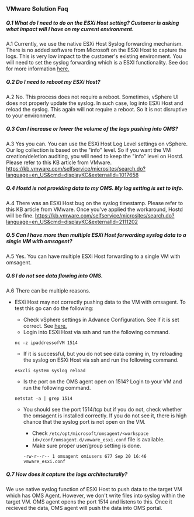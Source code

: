 ### VMware Solution Faq

##### Q.1  What do I need to do on the ESXi Host setting? Customer is asking what impact will I have on my current environment.
A.1  Currently, we use the native ESXi Host Syslog forwarding mechanism. There is no added software from Microsoft on the ESXi Host to capture the logs. This is very low impact to the customer's existing environment. You will need to set the syslog forwarding which is a ESXI functionality. See doc for more information [here.](https://azure.microsoft.com/en-us/documentation/articles/log-analytics-vmware/)

##### Q.2 Do I need to reboot my ESXi Host?
A.2 No. This process does not require a reboot. Sometimes, vSphere UI does not properly update the syslog. In such case, log into ESXi Host and reload the syslog. This again will not require a reboot. So it is not disruptive to your environment.

##### Q.3 Can I increase or lower the volume of the logs pushing into OMS?
A.3 Yes you can. You can use the ESXi Host Log Level settings on vSphere. Our log collection is based on the "info" level. So if you want the VM creation/deletion auditing, you will need to keep the "info" level on Hostd. Please refer to this KB article from VMware.
https://kb.vmware.com/selfservice/microsites/search.do?language=en_US&cmd=displayKC&externalId=1017658

##### Q.4 Hostd is not providing data to my OMS. My log setting is set to info.
A.4 There was an ESXi Host bug on the syslog timestamp. Please refer to this KB article from VMware.
Once you've applied the workaround, Hostd will be fine.
https://kb.vmware.com/selfservice/microsites/search.do?language=en_US&cmd=displayKC&externalId=2111202

##### Q.5 Can I have more than multiple ESXi Host forwarding syslog data to a single VM with omsagent?
A.5  Yes. You can have multiple ESXi Host forwarding to a single VM with omsagent.

##### Q.6 I do not see data flowing into OMS.
A.6 There can be multiple reasons.
- ESXi Host may not correctly pushing data to the VM with omsagent.
  To test this go can do the following:
	- Check vSphere settings in Advance Configuration. See if it is set correct. See [here.](https://azure.microsoft.com/en-us/documentation/articles/log-analytics-vmware/)
	- Login into ESXi Host via ssh and run the following command.

	```nc -z ipaddressofVM 1514```

	- If it is successful, but you do not see data coming in, try reloading the syslog on ESXi Host via ssh and run the following command.

	```esxcli system syslog reload```

	- Is the port on the OMS agent open on 1514? Login to your VM and run the following command.

	```netstat -a | grep 1514```

	- You should see the port 1514/tcp but if you do not, check whether the omsagent is installed correctly. If you do not see it, there is high chance that the syslog port is not open on the VM.
		- Check ```/etc/opt/microsoft/omsagent/<workspace id>/conf/omsagent.d/vmware_esxi.conf``` file is available.
		- Make sure proper user/group setting is done.

		```-rw-r--r-- 1 omsagent omiusers 677 Sep 20 16:46 vmware_esxi.conf```

##### Q.7 How does it capture the logs architecturally?
We use native syslog function of ESXi Host to push data to the target VM which has OMS Agent. However, we don't write files into syslog within the target VM. OMS agent opens the port 1514 and listens to this. Once it recieved the data, OMS agent will push the data into OMS portal.
